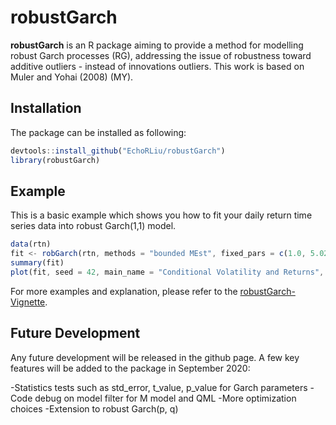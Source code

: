 # robustGarch

**robustGarch** is an R package aiming to provide a method for modelling robust Garch processes (RG), addressing the issue of robustness toward additive outliers - instead of innovations outliers. This work is based on Muler and Yohai (2008) (MY).

## Installation

The package can be installed as following:

```js
devtools::install_github("EchoRLiu/robustGarch")
library(robustGarch)
```

## Example

This is a basic example which shows you how to fit your daily return time series data into robust Garch(1,1) model.

```js
data(rtn)
fit <- robGarch(rtn, methods = "bounded MEst", fixed_pars = c(1.0, 5.02), optimizer="Rsolnp", stdErr_method = "numDeriv")
summary(fit)
plot(fit, seed = 42, main_name = "Conditional Volatility and Returns", abs_ = TRUE)
```

For more examples and explanation, please refer to the  [robustGarch-Vignette](https://github.com/EchoRLiu/robustGarch/blob/master/vignettes/robustGarch_Vignette.pdf).

## Future Development

Any future development will be released in the github page. A few key features will be added to the package in September 2020:
  
  -Statistics tests such as std_error, t_value, p_value for Garch parameters
  -Code debug on model filter for M model and QML
  -More optimization choices
  -Extension to robust Garch(p, q)




